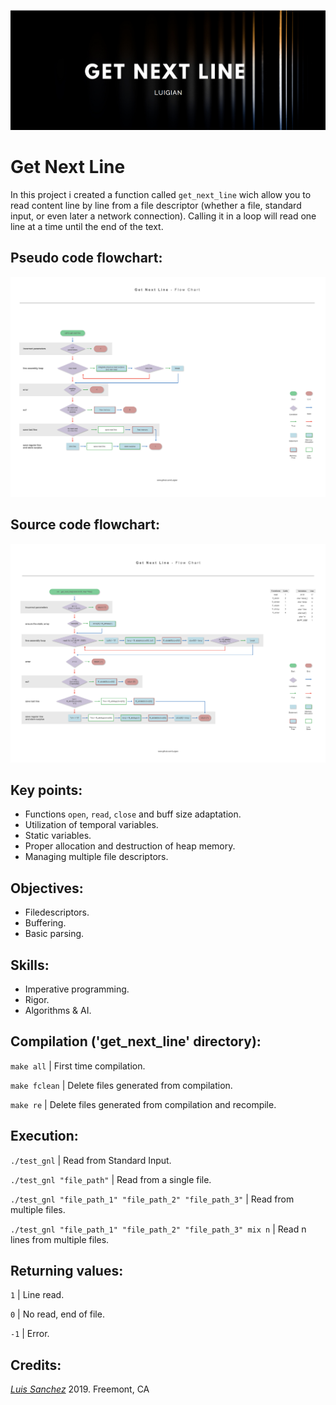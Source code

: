 ![](resources/images/gnl_banner.png)

# Get Next Line

In this project i created a function called `get_next_line` wich allow you to read content line by line from a file descriptor (whether a file, standard input, or even later a network connection). Calling it in a loop will read one line at a time until the end of the text.

## Pseudo code flowchart:
![](resources/images/gnl_flowchart_pseudo.png)

## Source code flowchart:
![](resources/images/gnl_flowchart_source.png)

## Key points:

* Functions `open`, `read`, `close` and buff size adaptation.
* Utilization of temporal variables.
* Static variables.
* Proper allocation and destruction of heap memory.
* Managing multiple file descriptors.

## Objectives:

* Filedescriptors. 
* Buffering.
* Basic parsing. 

## Skills:

* Imperative programming.
* Rigor.
* Algorithms & AI.

## Compilation ('get_next_line' directory):

`make all` | First time compilation.

`make fclean` | Delete files generated from compilation.

`make re` | Delete files generated from compilation and recompile.

## Execution:

`./test_gnl` | Read from Standard Input.

`./test_gnl "file_path"` | Read from a single file.

`./test_gnl "file_path_1" "file_path_2" "file_path_3"` | Read from multiple files.

`./test_gnl "file_path_1" "file_path_2" "file_path_3" mix n` | Read n lines from multiple files.

## Returning values:

`1` | Line read.

`0` | No read, end of file.

`-1` | Error.

## Credits:

[*Luis Sanchez*](https://www.linkedin.com/in/luis-sanchez-13bb3b189/)
2019. Freemont, CA

